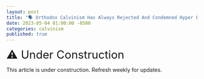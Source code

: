 ```yaml
---
layout: post
title: "🗣️ Orthodox Calvinism Has Always Rejected And Condemned Hyper Calvinism" 
date: 2023-05-04 01:00:00 -0500
categories: calvinism
published: true
---
```


<span style="font-size:2.1em">⚠️ Under Construction</span>

This article is under construction. Refresh weekly for updates.

<script>
    var refTagger = {
        settings: {
            bibleVersion: 'ESV'
        }
    }; 

    (function(d, t) {
        var n=d.querySelector('[nonce]');
        refTagger.settings.nonce = n && (n.nonce||n.getAttribute('nonce'));
        var g = d.createElement(t), s = d.getElementsByTagName(t)[0];
        g.src = 'https://api.reftagger.com/v2/RefTagger.js';
        g.nonce = refTagger.settings.nonce;
        s.parentNode.insertBefore(g, s);
    }(document, 'script'));
</script>